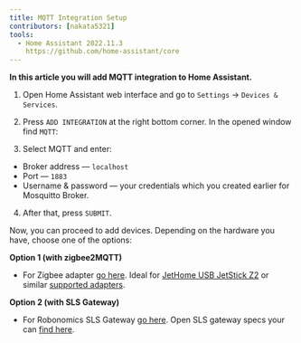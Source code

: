 ```yaml
---
title: MQTT Integration Setup
contributors: [nakata5321]
tools:
  - Home Assistant 2022.11.3
    https://github.com/home-assistant/core
---
```


**In this article you will add MQTT integration to Home Assistant.**

<robo-wiki-video controls src="https://static.robonomics.network/wiki/mqtt-hass-setup.mp4" />

1. Open Home Assistant web interface and go to `Settings` -> `Devices & Services`.

2. Press `ADD INTEGRATION` at the right bottom corner. In the opened window find `MQTT`:

3. Select MQTT and enter:

- Broker address — `localhost`
- Port — `1883`
- Username & password — your credentials which you created earlier for Mosquitto Broker.

4. After that, press `SUBMIT`.

Now, you can proceed to add devices. Depending on the hardware you have, choose one of the options:

**Option 1 (with zigbee2MQTT)**
* For Zigbee adapter [go here](/docs/zigbee-to-mqtt/). Ideal for [JetHome USB JetStick Z2](https://jethome.ru/z2/?sl=en) or similar [supported adapters](https://www.zigbee2mqtt.io/information/supported_adapters.html).

**Option 2 (with SLS Gateway)**
* For Robonomics SLS Gateway [go here](/docs/sls-gateway/). Open SLS gateway specs your can [find here](https://easyeda.com/ludovich88/robonomics_sls_gateway_v01).